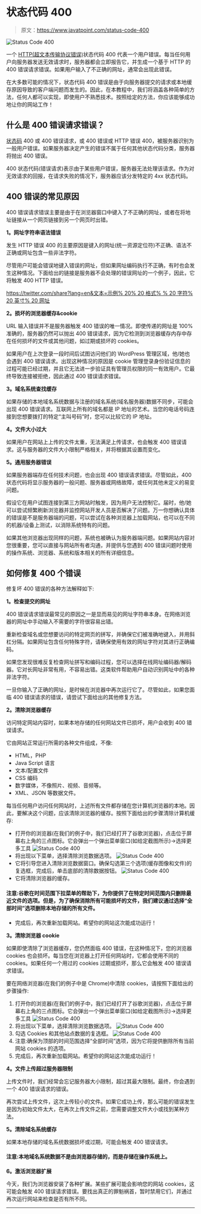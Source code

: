 # 状态代码 400

> 原文：<https://www.javatpoint.com/status-code-400>

![Status Code 400](img/bf937ba04e5c14ad3ef2e96dda16702d.png)

一个 [HTTP(超文本传输协议错误)](https://www.javatpoint.com/http-tutorial)状态代码 400 代表一个用户错误。每当任何用户向服务器发送无效请求时，服务器都会立即报告它，并生成一个基于 HTTP 的 400 错误请求错误。如果用户输入了不正确的网址，通常会出现此错误。

在大多数可能的情况下，状态代码 400 错误是由于向服务器提交的请求或本地缓存原因导致的客户端问题而发生的。因此，在本教程中，我们将涵盖各种简单的方法，任何人都可以实现，即使用户不熟悉技术。按照给定的方法，你应该能够成功地让你的网站工作！

## 什么是 400 错误请求错误？

[状态码](https://www.javatpoint.com/http-status-codes) 400 或 400 错误请求，或 400 错误或 HTTP 错误 400，被服务器识别为一般用户错误。如果服务器决定产生的错误不属于任何其他状态代码分类，服务器将抛出 400 错误。

400 状态代码(错误请求)表示由于某些用户错误，服务器无法处理该请求。作为对无效请求的回报，在请求失败的情况下，服务器应该分发特定的 4xx 状态代码。

## 400 错误的常见原因

400 错误请求错误主要是由于在浏览器窗口中键入了不正确的网址，或者在将地址链接从一个网页链接到另一个网页时出错。

**1。网址字符串语法错误**

发生 HTTP 错误 400 的主要原因是键入的网址(统一资源定位符)不正确、语法不正确或网址包含一些非法字符。

尽管用户可能会错误地键入错误的网址，但如果网址编码执行不正确，有时也会发生这种情况。下面给出的链接是服务器不会处理的错误网址的一个例子，因此，它将触发 400 HTTP 错误。

[https://twitter.com/share?lang=en&文本=示例% 20% 20 格式% % 20 字符% 20 英寸% 20 网址](https://twitter.com/share?lang=en&text=Example%20of%20malformed%25%20characters%20in%20URL)

**2。损坏的浏览器缓存&cookie**

URL 输入错误并不是服务器触发 400 错误的唯一情况。即使传递的网址是 100%准确的，服务器仍然可以抛出 400 错误请求，因为它检测到浏览器缓存内存中存在任何损坏的文件或其他问题，如过期或损坏的 cookies。

如果用户在上次登录一段时间后试图访问他们的 WordPress 管理区域，他/她也会遇到 400 错误请求。出现这种情况的原因是 cookie 管理登录身份验证信息的过程可能已经过期，并且它无法进一步验证具有管理员权限的同一有效用户。它最终导致连接被拒绝，因此通过 400 错误请求错误。

**3。域名系统查找缓存**

如果存储的本地域名系统数据与注册的域名系统(域名服务器)数据不同步，可能会出现 400 错误请求。互联网上所有的域名都是 IP 地址的艺术。当您的电话号码连接到您想要拨打的特定“主叫号码”时，您可以比较它的 IP 地址。

**4。文件大小过大**

如果用户在网站上上传的文件太重，无法满足上传请求，也会触发 400 错误请求。这与服务器的文件大小限制严格相关，并将根据其设置而变化。

**5。通用服务器错误**

如果服务器端存在任何技术问题，也会出现 400 错误请求错误。尽管如此，400 状态代码将显示服务器的一般问题、服务器或网络故障，或任何其他未定义的易变问题。

假设它在用户试图连接到第三方网站时触发，因为用户无法控制它。届时，他/她可以尝试频繁刷新浏览器并监控网站开发人员是否解决了问题。万一你想确认具体的错误是不是服务器端的问题，可以尝试在各种浏览器上加载网站，也可以在不同的机器/设备上测试，以消除系统特有的问题。

如果其他浏览器出现同样的问题，系统也被确认为服务器端问题。如果网站内容对您很重要，您可以直接与网站所有者沟通，并提供与您遇到 400 错误问题时使用的操作系统、浏览器、系统和版本相关的所有详细信息。

## 如何修复 400 个错误

修复坏 400 错误的各种方法解释如下:

**1。检查提交的网址**

400 错误请求错误最常见的原因之一是显而易见的网址字符串本身。在网络浏览器的网址中手动输入不需要的字符很容易出错。

重新检查域名或您想要访问的特定网页的拼写，并确保它们被准确地键入，并用斜杠分隔。如果网址包含任何特殊字符，请确保使用有效的网址字符对其进行正确编码。

如果您发现很难反复检查网址拼写和编码过程，您可以选择在线网址编码器/解码器。它对长网址非常有用，不容易出错。这类软件帮助用户自动识别网址中的各种非法字符。

一旦你输入了正确的网址，是时候在浏览器中再次运行它了。尽管如此，如果您面临 400 错误请求的错误，请尝试下面给出的其他修复方法。

**2。清除浏览器缓存**

访问特定网站内容时，如果本地存储的任何网站文件已损坏，用户会收到 400 错误请求。

它由网站正常运行所需的各种文件组成，不像:

*   HTML，PHP
*   Java Script 语言
*   文本/配置文件
*   CSS 编码
*   数字媒体，不像照片、视频、音频等。
*   XML、JSON 等数据文件。

每当任何用户访问任何网站时，上述所有文件都存储在您计算机浏览器的本地。因此，要解决这个问题，应该清除浏览器的缓存。按照下面给出的步骤清除计算机缓存:

*   打开你的浏览器(在我们的例子中，我们已经打开了谷歌浏览器)，点击位于屏幕右上角的三点图标。它会弹出一个弹出菜单窗口(如给定截图所示)->选择更多工具
    ![Status Code 400](img/cb236f5780f914183f5b0b76cda6128b.png)
*   将出现以下菜单，选择清除浏览数据选项。
    ![Status Code 400](img/00b412570fecec55dcf24b70025b471d.png)
*   它将引导您进入清除浏览数据窗口。确保勾选第三个选项(缓存图像和文件)的复选框，完成后，单击底部的清除数据按钮。
    ![Status Code 400](img/55d4b33c32e026293bb357538e39f82c.png)
*   它将清除浏览器的缓存。

#### 注意:谷歌在时间范围下拉菜单的帮助下，为你提供了在特定时间范围内只删除最近文件的选项。但是，为了确保消除所有可能损坏的文件，我们建议通过选择“全部时间”选项删除本地存储的所有文件。

*   完成后，再次重新加载网站。希望你的网站这次能成功运行！

**3。清除浏览器 cookie**

如果即使清除了浏览器缓存，您仍然面临 400 错误，在这种情况下，您的浏览器 cookies 也会损坏。每当您在浏览器上打开任何网站时，它都会使用不同的 cookies。如果任何一个用过的 cookies 过期或损坏，那么它会触发 400 错误请求错误。

要在网络浏览器(在我们的例子中是 Chrome)中清除 cookies，请按照下面给出的步骤操作:

1.  打开你的浏览器(在我们的例子中，我们已经打开了谷歌浏览器)，点击位于屏幕右上角的三点图标。它会弹出一个弹出菜单窗口(如给定截图所示)->选择更多工具
    ![Status Code 400](img/c1f60c94256e4fc9ffe630ec172d1a1d.png)
2.  将出现以下菜单，选择清除浏览数据选项。
    ![Status Code 400](img/574fc6053736b4fe288da710f09fe6c6.png)
3.  勾选 Cookies 和其他站点数据的复选框。
    ![Status Code 400](img/fb54559734f214e98581a81ac7fca613.png)
4.  注意:确保为顶部的时间范围选择“全部时间”选项，因为它将提供删除所有当前网站 cookies 的选项。
5.  完成后，再次重新加载网站。希望你的网站这次能成功运行！

**4。文件上传超过服务器限制**

上传文件时，我们经常会忘记服务器大小限制，超过其最大限制。最终，你会遇到一个 400 错误请求的错误。

再次尝试上传文件，这次上传较小的文件。如果它成功上传，那么可能的错误发生是因为初始文件太大，在再次上传文件之前，您需要调整文件大小或找到某种方法。

**5。清除域名系统缓存**

如果本地存储的域名系统数据损坏或过期，可能会触发 400 错误请求。

#### 注意:本地域名系统数据不是由浏览器存储的，而是存储在操作系统上。

**6。激活浏览器扩展**

今天，我们为浏览器安装了各种扩展。某些扩展可能会影响您的网站 cookies，这可能会触发 400 错误请求错误。要找出真正的罪魁祸首，暂时禁用它们，并通过再次运行网站来检查是否有所不同。

* * *